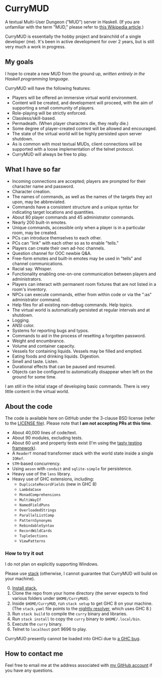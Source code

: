 # CurryMUD

A textual Multi-User Dungeon ("MUD") server in Haskell. (If you are unfamiliar with the term "MUD," please refer to [this Wikipedia article](http://en.wikipedia.org/wiki/MUD).)

CurryMUD is essentially the hobby project and brainchild of a single developer (me). It's been in active development for over 2 years, but is still very much a work in progress.

## My goals

I hope to create a new MUD from the ground up, _written entirely in the Haskell programming language_.

CurryMUD will have the following features:
* Players will be offered an immersive virtual world environment.
* Content will be created, and development will proceed, with the aim of supporting a small community of players.
* Role-playing will be strictly enforced.
* Classless/skill-based.
* Permadeath. (When player characters die, they really die.)
* Some degree of player-created content will be allowed and encouraged.
* The state of the virtual world will be highly persisted upon server shutdown.
* As is common with most textual MUDs, client connections will be supported with a loose implementation of the telnet protocol.
* CurryMUD will always be free to play.

## What I have so far

* Incoming connections are accepted; players are prompted for their character name and password.
* Character creation.
* The names of commands, as well as the names of the targets they act upon, may be abbreviated.
* Commands have a consistent structure and a unique syntax for indicating target locations and quantities.
* About 80 player commands and 45 administrator commands.
* Nearly 200 built-in emotes.
* Unique commands, accessible only when a player is in a particular room, may be created.
* PCs can introduce themselves to each other.
* PCs can "link" with each other so as to enable "tells."
* Players can create their own ad-hoc channels.
* Question channel for OOC newbie Q&A.
* Free-form emotes and built-in emotes may be used in "tells" and channel communications.
* Racial say. Whisper.
* Functionality enabling one-on-one communication between players and administrators.
* Players can interact with permanent room fixtures that are not listed in a room's inventory.
* NPCs can execute commands, either from within code or via the ":as" administrator command.
* Help files for all existing non-debug commands. Help topics.
* The virtual world is automatically persisted at regular intervals and at shutdown.
* Logging.
* ANSI color.
* Systems for reporting bugs and typos.
* Commands to aid in the process of resetting a forgotten password.
* Weight and encumbrance.
* Volume and container capacity.
* Vessels for containing liquids. Vessels may be filled and emptied.
* Eating foods and drinking liquids. Digestion.
* Smell and taste. Listen.
* Durational effects that can be paused and resumed.
* Objects can be configured to automatically disappear when left on the ground for some time.

I am still in the initial stage of developing basic commands. There is very little content in the virtual world.

## About the code

The code is available here on GitHub under the 3-clause BSD license (refer to the [LICENSE file](https://github.com/jasonstolaruk/CurryMUD/blob/master/LICENSE)). Please note that **I am not accepting PRs at this time**.

* About 40,000 lines of code/text.
* About 90 modules, excluding tests.
* About 60 unit and property tests exist (I'm using the [tasty testing framework](https://hackage.haskell.org/package/tasty)).
* A `ReaderT` monad transformer stack with the world state inside a single `IORef`.
* `STM`-based concurrency.
* Using `aeson` with `conduit` and `sqlite-simple` for persistence.
* Heavy use of the `lens` library.
* Heavy use of GHC extensions, including:
  * `DuplicateRecordFields` (new in GHC 8)
  * `LambdaCase`
  * `MonadComprehensions`
  * `MultiWayIf`
  * `NamedFieldPuns`
  * `OverloadedStrings`
  * `ParallelListComp`
  * `PatternSynonyms`
  * `RebindableSyntax`
  * `RecordWildCards`
  * `TupleSections`
  * `ViewPatterns`

### How to try it out

I do not plan on explicitly supporting Windows.

Please use [stack](http://docs.haskellstack.org/en/stable/README.html) (otherwise, I cannot guarantee that CurryMUD will build on your machine).

0. [Install stack.](http://docs.haskellstack.org/en/stable/install_and_upgrade/)
0. Clone the repo from your home directory (the server expects to find various folders under `$HOME/CurryMUD`).
0. Inside `$HOME/CurryMUD`, run `stack setup` to get GHC 8 on your machine. (The `stack.yaml` file points to the [nightly resolver](https://www.stackage.org/snapshots), which uses GHC 8.)
0. Run `stack build` to compile the `curry` binary and libraries.
0. Run `stack install` to copy the `curry` binary to `$HOME/.local/bin`.
0. Execute the `curry` binary.
0. Telnet to `localhost` port 9696 to play.

CurryMUD presently cannot be loaded into GHCi due to [a GHC bug](https://ghc.haskell.org/trac/ghc/ticket/12007).

## How to contact me

Feel free to email me at the address associated with [my GitHub account](https://github.com/jasonstolaruk) if you have any questions.
